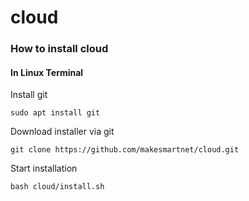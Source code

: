 # cloud

### How to install cloud

#### In Linux Terminal

Install git
```
sudo apt install git
```

Download installer via git
```
git clone https://github.com/makesmartnet/cloud.git
```

Start installation
```
bash cloud/install.sh
```
